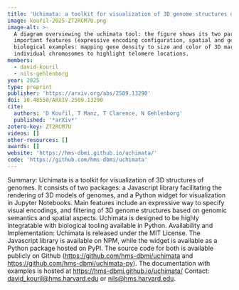 ```yaml
---
title: 'Uchimata: a toolkit for visualization of 3D genome structures on the web and in computational notebooks'
image: kouřil-2025-ZT2RCM7U.png
image-alt: >-
  A diagram overviewing the uchimata tool: the figure shows its two parts (javascript and python) and highlights
  important features (expressive encoding configuration, spatial and genomic selections). There are also two specific
  biological examples: mapping gene density to size and color of 3D marks that build up a 3D genome model, and coloring
  individual chromosomes to highlight telomere locations.
members:
  - david-kouril
  - nils-gehlenborg
year: 2025
type: preprint
publisher: 'https://arxiv.org/abs/2509.13290'
doi: 10.48550/ARXIV.2509.13290
cite:
  authors: 'D Kouřil, T Manz, T Clarence, N Gehlenborg'
  published: '*arXiv*'
zotero-key: ZT2RCM7U
videos: []
other-resources: []
awards: []
website: 'https://hms-dbmi.github.io/uchimata/'
code: 'https://github.com/hms-dbmi/uchimata'
---
```

Summary: Uchimata is a toolkit for visualization of 3D structures of genomes. It consists of two packages: a Javascript library facilitating the rendering of 3D models of genomes, and a Python widget for visualization in Jupyter Notebooks. Main features include an expressive way to specify visual encodings, and filtering of 3D genome structures based on genomic semantics and spatial aspects. Uchimata is designed to be highly integratable with biological tooling available in Python. Availability and Implementation: Uchimata is released under the MIT License. The Javascript library is available on NPM, while the widget is available as a Python package hosted on PyPI. The source code for both is available publicly on Github (https://github.com/hms-dbmi/uchimata and https://github.com/hms-dbmi/uchimata-py). The documentation with examples is hosted at https://hms-dbmi.github.io/uchimata/ Contact: david_kouril@hms.harvard.edu or nils@hms.harvard.edu.
